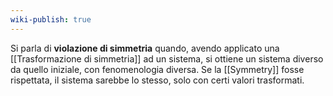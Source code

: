 ```yaml
---
wiki-publish: true
---
```

Si parla di **violazione di simmetria** quando, avendo applicato una [[Trasformazione di simmetria]] ad un sistema, si ottiene un sistema diverso da quello iniziale, con fenomenologia diversa. Se la [[Symmetry]] fosse rispettata, il sistema sarebbe lo stesso, solo con certi valori trasformati.